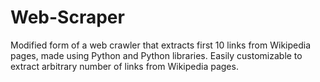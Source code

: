 # Web-Scraper

Modified form of a web crawler that extracts first 10 links from Wikipedia pages, made using Python and Python libraries.
Easily customizable to extract arbitrary number of links from Wikipedia pages.
